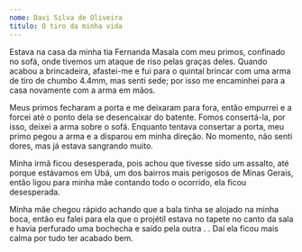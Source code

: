 ```yaml
---
nome: Davi Silva de Oliveira
titulo: O tiro da minha vida
---
```


Estava na casa da minha tia Fernanda Masala com meu primos, confinado no sofá, onde tivemos um ataque de riso  pelas graças deles. Quando acabou a brincadeira, afastei-me e fui para o quintal brincar com uma arma de tiro de chumbo 4.4mm, mas senti sede; por isso me encaminhei para a casa novamente com a arma em mãos.

Meus primos fecharam a porta e me deixaram para fora, então empurrei e a  forcei  até o ponto dela se desencaixar do batente. Fomos consertá-la, por isso, deixei a arma sobre o sofá. Enquanto tentava consertar a porta, meu primo pegou a arma e a disparou em minha direção. No momento, não senti dores, mas já estava sangrando muito.

Minha irmã ficou desesperada, pois achou que tivesse sido um assalto, até porque estávamos em Ubá, um  dos bairros mais perigosos de Minas Gerais, então ligou para minha mãe contando  todo o ocorrido, ela ficou desesperada.

Minha mãe chegou rápido achando que a bala tinha se  alojado na minha boca,  então eu falei para ela que o projétil  estava no tapete no canto da sala e havia perfurado uma bochecha e saído pela outra .  . Daí ela ficou mais calma por tudo ter acabado bem.




